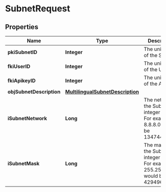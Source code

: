 

# SubnetRequest

## Properties

Name | Type | Description | Notes
------------ | ------------- | ------------- | -------------
**pkiSubnetID** | **Integer** | The unique ID of the Subnet |  [optional]
**fkiUserID** | **Integer** | The unique ID of the User |  [optional]
**fkiApikeyID** | **Integer** | The unique ID of the Apikey |  [optional]
**objSubnetDescription** | [**MultilingualSubnetDescription**](MultilingualSubnetDescription.md) |  | 
**iSubnetNetwork** | **Long** | The network of the Subnet in integer form. For example 8.8.8.0 would be 134744064 | 
**iSubnetMask** | **Long** | The mask of the Subnet  in integer form. For example 255.255.255.0 would be 4294967040 | 




